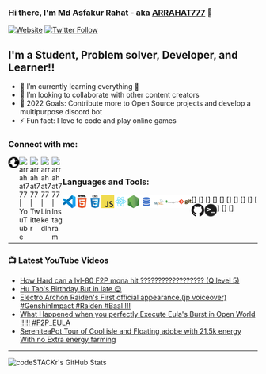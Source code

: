 ### Hi there, I'm Md Asfakur Rahat - aka [ARRAHAT777][website] 👋 

[![Website](https://img.shields.io/website?label=arrahat777gaming.com&style=for-the-badge&url=https%3A%2F%2Farrahat777gaming.000webhostapp.com/)](https://arrahat777gaming.000webhostapp.com/)
[![Twitter Follow](https://img.shields.io/twitter/follow/arrahat777?color=1DA1F2&logo=twitter&style=for-the-badge)](https://twitter.com/intent/follow?original_referer=https%3A%2F%2Fgithub.com%2Farrahat777&screen_name=arrahat777)

## I'm a Student, Problem solver, Developer, and Learner!!

- 🌱 I’m currently learning everything 🤣
- 👯 I’m looking to collaborate with other content creators
- 🥅 2022 Goals: Contribute more to Open Source projects and develop a multipurpose discord bot
- ⚡ Fun fact: I love to code and play online games

### Connect with me:

[<img align="left" alt="arrahat777.com" width="22px" src="https://raw.githubusercontent.com/iconic/open-iconic/master/svg/globe.svg" />][website]
[<img align="left" alt="arrahat777 | YouTube" width="22px" src="https://cdn.jsdelivr.net/npm/simple-icons@v3/icons/youtube.svg" />][youtube]
[<img align="left" alt="arrahat777 | Twitter" width="22px" src="https://cdn.jsdelivr.net/npm/simple-icons@v3/icons/twitter.svg" />][twitter]
[<img align="left" alt="arrahat777 | LinkedIn" width="22px" src="https://cdn.jsdelivr.net/npm/simple-icons@v3/icons/linkedin.svg" />][linkedin]
[<img align="left" alt="arrahat777 | Instagram" width="22px" src="https://cdn.jsdelivr.net/npm/simple-icons@v3/icons/instagram.svg" />][instagram]

<br />

### Languages and Tools:

[<img align="left" alt="Visual Studio Code" width="26px" src="https://raw.githubusercontent.com/github/explore/80688e429a7d4ef2fca1e82350fe8e3517d3494d/topics/visual-studio-code/visual-studio-code.png" />]
[<img align="left" alt="HTML5" width="26px" src="https://raw.githubusercontent.com/github/explore/80688e429a7d4ef2fca1e82350fe8e3517d3494d/topics/html/html.png" />]
[<img align="left" alt="CSS3" width="26px" src="https://raw.githubusercontent.com/github/explore/80688e429a7d4ef2fca1e82350fe8e3517d3494d/topics/css/css.png" />]
[<img align="left" alt="JavaScript" width="26px" src="https://raw.githubusercontent.com/github/explore/80688e429a7d4ef2fca1e82350fe8e3517d3494d/topics/javascript/javascript.png" />]
[<img align="left" alt="React" width="26px" src="https://raw.githubusercontent.com/github/explore/80688e429a7d4ef2fca1e82350fe8e3517d3494d/topics/react/react.png" />]
[<img align="left" alt="Node.js" width="26px" src="https://raw.githubusercontent.com/github/explore/80688e429a7d4ef2fca1e82350fe8e3517d3494d/topics/nodejs/nodejs.png" />]
[<img align="left" alt="SQL" width="26px" src="https://raw.githubusercontent.com/github/explore/80688e429a7d4ef2fca1e82350fe8e3517d3494d/topics/sql/sql.png" />]
[<img align="left" alt="MySQL" width="26px" src="https://raw.githubusercontent.com/github/explore/80688e429a7d4ef2fca1e82350fe8e3517d3494d/topics/mysql/mysql.png" />]
[<img align="left" alt="MongoDB" width="26px" src="https://raw.githubusercontent.com/github/explore/80688e429a7d4ef2fca1e82350fe8e3517d3494d/topics/mongodb/mongodb.png" />]
[<img align="left" alt="Git" width="26px" src="https://raw.githubusercontent.com/github/explore/80688e429a7d4ef2fca1e82350fe8e3517d3494d/topics/git/git.png" />]
[<img align="left" alt="GitHub" width="26px" src="https://raw.githubusercontent.com/github/explore/78df643247d429f6cc873026c0622819ad797942/topics/github/github.png" />]
[<img align="left" alt="Terminal" width="26px" src="https://raw.githubusercontent.com/github/explore/80688e429a7d4ef2fca1e82350fe8e3517d3494d/topics/terminal/terminal.png" />]

<br />
<br />

---

### 📺 Latest YouTube Videos

<!-- YOUTUBE:START -->
- [How Hard can a lvl-80 F2P mona hit ?????????????????? &lpar;Q level 5&rpar;](https://www.youtube.com/watch?v=Zvz8DXJxNZ8)
- [Hu Tao&#39;s Birthday But in late 😑](https://www.youtube.com/watch?v=fhO4yYRZOTQ)
- [Electro Archon Raiden&#39;s First official appearance.&lpar;jp voiceover&rpar; #GenshinImpact #Raiden #Baal !!!](https://www.youtube.com/watch?v=dUd4fvTjwRQ)
- [What Happened when you perfectly Execute Eula&#39;s Burst in Open World !!!!! #F2P_EULA](https://www.youtube.com/watch?v=3JVraX7A80g)
- [SereniteaPot Tour of Cool isle and Floating adobe with 21.5k energy With no Extra energy farming](https://www.youtube.com/watch?v=1Y2LCJiXgLo)
<!-- YOUTUBE:END -->

---


<img align="left" alt="codeSTACKr's GitHub Stats" src="https://github-readme-stats.codestackr.vercel.app/api?username=AR-Rahat&show_icons=true&hide_border=true" />

[website]: https://arrahat777gaming.000webhostapp.com
[twitter]: https://twitter.com/arrahat777
[youtube]: https://www.youtube.com/channel/UCn0UHBcjhD7yKU6Nx77s9DQ
[instagram]: https://www.instagram.com/arrahat7/
[linkedin]: https://www.linkedin.com/in/arrahat777/
